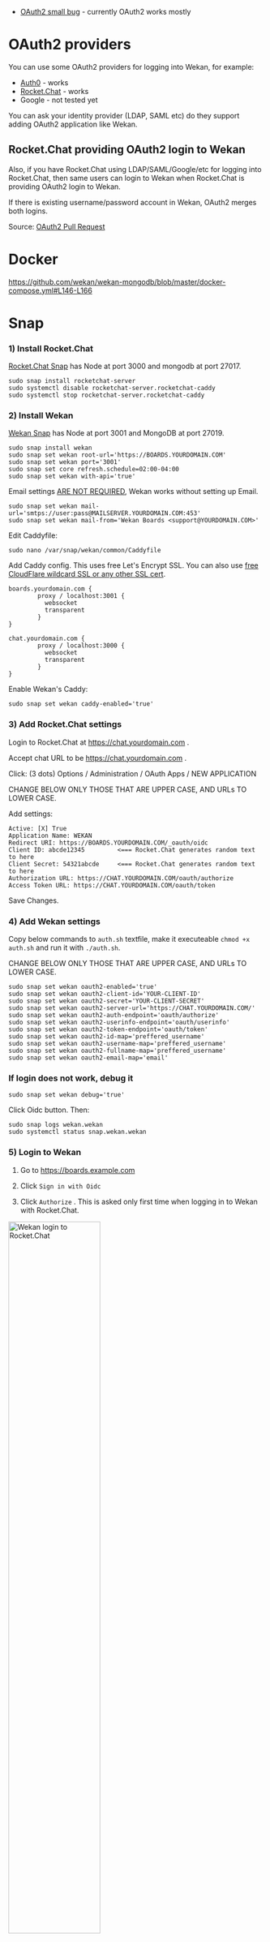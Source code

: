 - [OAuth2 small bug](https://github.com/wekan/wekan/issues/1874) - currently OAuth2 works mostly

# OAuth2 providers

You can use some OAuth2 providers for logging into Wekan, for example:
- [Auth0](https://github.com/wekan/wekan/wiki/OAuth2#auth0) - works
- [Rocket.Chat](https://github.com/wekan/wekan/wiki/OAuth2#rocketchat-providing-oauth2-login-to-wekan) - works
- Google - not tested yet

You can ask your identity provider (LDAP, SAML etc) do they support adding OAuth2 application like Wekan.

## Rocket.Chat providing OAuth2 login to Wekan

Also, if you have Rocket.Chat using LDAP/SAML/Google/etc for logging into Rocket.Chat, then same users can login to Wekan when Rocket.Chat is providing OAuth2 login to Wekan.

If there is existing username/password account in Wekan, OAuth2 merges both logins.

Source: [OAuth2 Pull Request](https://github.com/wekan/wekan/pull/1578)

# Docker

https://github.com/wekan/wekan-mongodb/blob/master/docker-compose.yml#L146-L166

# Snap

### 1) Install Rocket.Chat

[Rocket.Chat Snap](https://rocket.chat/docs/installation/manual-installation/ubuntu/snaps/) has Node at port 3000 and mongodb at port 27017.
```
sudo snap install rocketchat-server
sudo systemctl disable rocketchat-server.rocketchat-caddy
sudo systemctl stop rocketchat-server.rocketchat-caddy
```

### 2) Install Wekan

[Wekan Snap](https://github.com/wekan/wekan-snap/wiki/Install) has Node at port 3001 and MongoDB at port 27019.
```
sudo snap install wekan
sudo snap set wekan root-url='https://BOARDS.YOURDOMAIN.COM'
sudo snap set wekan port='3001'
sudo snap set core refresh.schedule=02:00-04:00
sudo snap set wekan with-api='true'
```
Email settings [ARE NOT REQUIRED](https://github.com/wekan/wekan/wiki/Troubleshooting-Mail), Wekan works without setting up Email.
```
sudo snap set wekan mail-url='smtps://user:pass@MAILSERVER.YOURDOMAIN.COM:453'
sudo snap set wekan mail-from='Wekan Boards <support@YOURDOMAIN.COM>'
```
Edit Caddyfile:
```
sudo nano /var/snap/wekan/common/Caddyfile
```
Add Caddy config. This uses free Let's Encrypt SSL. You can also use [free CloudFlare wildcard SSL or any other SSL cert](https://github.com/wekan/wekan/wiki/Caddy-Webserver-Config).
```
boards.yourdomain.com {
        proxy / localhost:3001 {
          websocket
          transparent
        }
}

chat.yourdomain.com {
        proxy / localhost:3000 {
          websocket
          transparent
        }
}
```
Enable Wekan's Caddy:
```
sudo snap set wekan caddy-enabled='true'
```

### 3) Add Rocket.Chat settings

Login to Rocket.Chat at https://chat.yourdomain.com .

Accept chat URL to be https://chat.yourdomain.com .

Click: (3 dots) Options / Administration / OAuth Apps / NEW APPLICATION

CHANGE BELOW ONLY THOSE THAT ARE UPPER CASE, AND URLs TO LOWER CASE.

Add settings:

```
Active: [X] True
Application Name: WEKAN
Redirect URI: https://BOARDS.YOURDOMAIN.COM/_oauth/oidc
Client ID: abcde12345         <=== Rocket.Chat generates random text to here
Client Secret: 54321abcde     <=== Rocket.Chat generates random text to here
Authorization URL: https://CHAT.YOURDOMAIN.COM/oauth/authorize
Access Token URL: https://CHAT.YOURDOMAIN.COM/oauth/token
```
Save Changes.

### 4) Add Wekan settings
Copy below commands to `auth.sh` textfile, make it executeable `chmod +x auth.sh` and run it with `./auth.sh`.

CHANGE BELOW ONLY THOSE THAT ARE UPPER CASE, AND URLs TO LOWER CASE.
```
sudo snap set wekan oauth2-enabled='true'
sudo snap set wekan oauth2-client-id='YOUR-CLIENT-ID'
sudo snap set wekan oauth2-secret='YOUR-CLIENT-SECRET'
sudo snap set wekan oauth2-server-url='https://CHAT.YOURDOMAIN.COM/'
sudo snap set wekan oauth2-auth-endpoint='oauth/authorize'
sudo snap set wekan oauth2-userinfo-endpoint='oauth/userinfo'
sudo snap set wekan oauth2-token-endpoint='oauth/token'
sudo snap set wekan oauth2-id-map='preffered_username'
sudo snap set wekan oauth2-username-map='preffered_username'
sudo snap set wekan oauth2-fullname-map='preffered_username'
sudo snap set wekan oauth2-email-map='email'
```
### If login does not work, debug it
```
sudo snap set wekan debug='true'
```
Click Oidc button. Then:
```
sudo snap logs wekan.wekan
sudo systemctl status snap.wekan.wekan
```

### 5) Login to Wekan

1) Go to https://boards.example.com

2) Click `Sign in with Oidc`

3) Click `Authorize` . This is asked only first time when logging in to Wekan with Rocket.Chat.

<img src="https://wekan.github.io/oauth2-login.png" width="60%" alt="Wekan login to Rocket.Chat" />

### 6) Set your Full Name

Currently Full Name is not preserved, so you need to change it.

1) Click `Your username / Profile`

2) Add info and Save.

<img src="https://wekan.github.io/oauth2-profile-settings.png" width="60%" alt="Wekan login to Rocket.Chat" />

### 7) Add more login options to Rocket.Chat

1) At Rocket.Chat, Click: (3 dots) Options / Administration

2) There are many options at OAuth menu. Above and below of OAuth are also CAS, LDAP and SAML.

<img src="https://wekan.github.io/oauth-rocketchat-options.png" width="100%" alt="Wekan login to Rocket.Chat" />

# Auth0

[Auth0](https://auth0.com) can provide PasswordlessEmail/Google/Facebook/LinkedIn etc login options to Wekan.

### 1) Auth0 / Applications / Add / Regular Web Application / Auth0 Settings

CHANGE BELOW ONLY THOSE THAT ARE UPPER CASE, AND URLs TO LOWER CASE.
```
Client ID:                                 <== Copy to below snap settings
Secret:                                    <== Copy to below snap settings
Account url: YOURACCOUNT.eu.auth0.com      <== Copy to below snap settings
Application Logo:                          <== Add your logo
Application Type: Single Page Application
Token Endpoint Authentication Method: Post
Allowed Callback URLs: https://BOARDS.YOURDOMAIN.COM/_oauth/oidc  <== Change your Wekan address
Allowed Web Origins: https://BOARDS.YOURDOMAIN.COM                <== Change your Wekan address
Use Auth0 instead of the IdP to do Single Sign On: [X]
```
If you  need more info, they are at bottom of the page Advanced Settings / Endpoint / OAuth

2) Auth0 Dashboard => Rules => Add Rule

CHANGE BELOW ONLY THOSE THAT ARE UPPER CASE, AND URLs TO LOWER CASE.

Rule Name: Encrich Wekan login
```
  function (user, context, callback) {
    // Only use this rule for Auth0 Dashboard / Applications / WekanApplication
    if(context.clientName !== 'YOUR-APPLICATION-NAME'){
      return callback(null, user, context);
    }
    user.user_metadata = user.user_metadata || {};
    var ns = "https://BOARDS.YOURDOMAIN.COM/";
    context.idToken[ns + "id"] = user.user_id;
    context.idToken[ns + "email"] = user.email;
    context.idToken[ns + "name"] = user.name || user.user_metadata.name;
    context.idToken[ns + "picture"] = user.picture;
    callback(null, user, context);
  }
```

### 3) Snap settings, change to it from above client-id, secret, server-url and web-origin (=namespace for rules function above).

Note: namespace works for multiple apps. For example, you can use same namespace url for many different wekan board apps that have different client-id etc, and different board url, and still use same namespace url like https://boards.example.com .

CHANGE BELOW ONLY THOSE THAT ARE UPPER CASE. 
```
sudo snap set wekan oauth2-client-id='YOUR-CLIENT-ID'
sudo snap set wekan oauth2-secret='YOUR-SECRET'
sudo snap set wekan oauth2-server-url='https://YOURACCOUNT.eu.auth0.com'
sudo snap set wekan oauth2-auth-endpoint='/authorize'
sudo snap set wekan oauth2-userinfo-endpoint='/userinfo'
sudo snap set wekan oauth2-token-endpoint='/oauth/token'
sudo snap set wekan oauth2-id-map='https://BOARDS.YOURDOMAIN.COM/id'
sudo snap set wekan oauth2-username-map='https://BOARDS.YOURDOMAIN.COM/email'
sudo snap set wekan oauth2-fullname-map='https://BOARDS.YOURDOMAIN.COM/name'
sudo snap set wekan oauth2-email-map='https://BOARDS.EXAMPLE.COM/email'
```
For login to work, you need to:
- Create first Admin user
- Add other users with REST API or Password registration
- Login with OIDC button
- Have Auth0 configured for passwordless email login (on some other login)

### 4) Auth0 ID provider to Custom OAuth RocketChat

These do work currently so that Auth0 passwordless login to RocketChat does work,
but there is some additional code also that is not added as PR to RocketChat yet.
Code mainly has generating custom authorization cookie from user email with addition to
RocketChat API, and using it and login_token + rc_token to check on RocketChat login page
using router repeating trigger so that if those cookies exist then automatically login
user in using RocketChat Custom OAuth2.

CHANGE BELOW ONLY THOSE THAT ARE UPPER CASE, AND URLs TO LOWER CASE.
```
Enable: [X] True
URL: https://YOURACCOUNT.eu.auth0.com/
Token Path: oauth/token
Token Sent Via: Payload
Identity Token Sent Via: Same as "Token Sent Via"
Identity Path: userinfo
Authorize Path: authorize
Scope: openid profile email
ID: YOUR-ACCOUNT-ID
Secret: YOUR-ACCOUNT-SECRET
Login Style: Redirect
Button Text: JOIN CHAT
Button Text Color: #FFFFFF
Button Color: #000000
Username field: (empty)
Merge users: [X] True
```